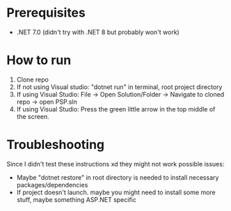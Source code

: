 # Prerequisites

 - .NET 7.0 (didn't try with .NET 8 but probably won't work)

# How to run

 1. Clone repo
 2. If not using Visual studio: "dotnet run" in terminal, root project directory
 3. If using Visual Studio: File -> Open Solution/Folder -> Navigate to cloned repo -> open PSP.sln
 4. If using Visual Studio: Press the green little arrow in the top middle of the screen.

# Troubleshooting
Since I didn't test these instructions xd they might not work
possible issues:

 - Maybe "dotnet restore" in root directory is needed to install necessary packages/dependencies
 - If project doesn't launch. maybe you might need to install some more stuff, maybe something ASP.NET specific
